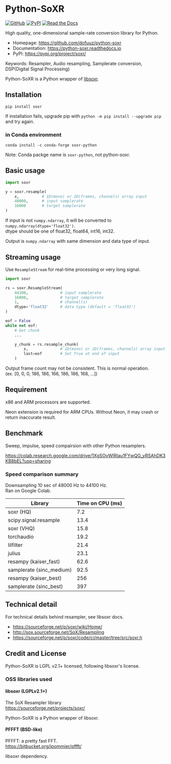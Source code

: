 # Python-SoXR

[![GitHub](https://img.shields.io/badge/GitHub-python--soxr-181717?logo=github)](https://github.com/dofuuz/python-soxr) [![PyPI](https://img.shields.io/pypi/v/soxr.svg?logo=pypi)](https://pypi.org/project/soxr/) [![Read the Docs](https://img.shields.io/readthedocs/python-soxr?logo=read-the-docs)](https://python-soxr.readthedocs.io)

High quality, one-dimensional sample-rate conversion library for Python.

- Homepage: https://github.com/dofuuz/python-soxr
- Documentation: https://python-soxr.readthedocs.io
- PyPI: https://pypi.org/project/soxr/

Keywords: Resampler, Audio resampling, Samplerate conversion, DSP(Digital Signal Processing)

Python-SoXR is a Python wrapper of [libsoxr](https://sourceforge.net/projects/soxr/).


## Installation

```
pip install soxr
```

If installation fails, upgrade pip with `python -m pip install --upgrade pip` and try again.


### in Conda environment

```
conda install -c conda-forge soxr-python
```

Note: Conda packge name is `soxr-python`, not python-soxr.


## Basic usage

```python
import soxr

y = soxr.resample(
    x,          # 1D(mono) or 2D(frames, channels) array input
    48000,      # input samplerate
    16000       # target samplerate
)
```
If input is not `numpy.ndarray`, it will be converted to `numpy.ndarray(dtype='float32')`.  
dtype should be one of float32, float64, int16, int32.

Output is `numpy.ndarray` with same dimension and data type of input.


## Streaming usage

Use `ResampleStream` for real-time processing or very long signal.

```python
import soxr

rs = soxr.ResampleStream(
    44100,              # input samplerate
    16000,              # target samplerate
    1,                  # channel(s)
    dtype='float32'     # data type (default = 'float32')
)

eof = False
while not eof:
    # Get chunk
    ...

    y_chunk = rs.resample_chunk(
        x,              # 1D(mono) or 2D(frames, channels) array input
        last=eof        # Set True at end of input
    )
```

Output frame count may not be consistent. This is normal operation.  
(ex. [0, 0, 0, 186, 186, 166, 186, 186, 168, ...])


## Requirement

x86 and ARM processors are supported.

Neon extension is required for ARM CPUs. Without Neon, it may crash or return inaccurate result.


## Benchmark

Sweep, impulse, speed compairsion with other Python resamplers.

https://colab.research.google.com/drive/1XgSOvWlRIau1FYwQG_yRSAhDK3KB8bEL?usp=sharing


### Speed comparison summary

Downsampling 10 sec of 48000 Hz to 44100 Hz.  
Ran on Google Colab.

Library                  | Time on CPU (ms)
------------------------ | ----------------
soxr (HQ)                | 7.2
scipy.signal.resample    | 13.4
soxr (VHQ)               | 15.8
torchaudio               | 19.2
lilfilter                | 21.4
julius                   | 23.1
resampy (kaiser_fast)    | 62.6
samplerate (sinc_medium) | 92.5
resampy (kaiser_best)    | 256
samplerate (sinc_best)   | 397


## Technical detail

For technical details behind resampler, see libsoxr docs.
- https://sourceforge.net/p/soxr/wiki/Home/
- http://sox.sourceforge.net/SoX/Resampling
- https://sourceforge.net/p/soxr/code/ci/master/tree/src/soxr.h


## Credit and License

Python-SoXR is LGPL v2.1+ licensed, following libsoxr's license.

### OSS libraries used

#### libsoxr (LGPLv2.1+)
The SoX Resampler library  
https://sourceforge.net/projects/soxr/

Python-SoXR is a Python wrapper of libsoxr.

#### PFFFT (BSD-like)
PFFFT: a pretty fast FFT.  
https://bitbucket.org/jpommier/pffft/  

libsoxr dependency.
